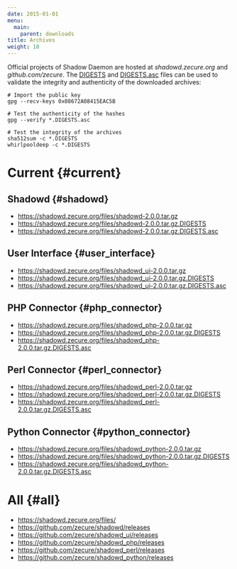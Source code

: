 ```yaml
---
date: 2015-01-01
menu:
  main:
    parent: downloads
title: Archives
weight: 10
---
```


Official projects of Shadow Daemon are hosted at *shadowd.zecure.org* and *github.com/zecure*.
The [DIGESTS](http://en.wikipedia.org/wiki/Cryptographic_hash_function) and [DIGESTS.asc](https://en.wikipedia.org/wiki/Digital_signature) files can be used to validate the integrity and authenticity of the downloaded archives:

    # Import the public key
    gpg --recv-keys 0x08672A08415EAC5B
    
    # Test the authenticity of the hashes
    gpg --verify *.DIGESTS.asc
    
    # Test the integrity of the archives
    sha512sum -c *.DIGESTS
    whirlpooldeep -c *.DIGESTS

# Current {#current}

## Shadowd {#shadowd}

 * https://shadowd.zecure.org/files/shadowd-2.0.0.tar.gz
 * https://shadowd.zecure.org/files/shadowd-2.0.0.tar.gz.DIGESTS
 * https://shadowd.zecure.org/files/shadowd-2.0.0.tar.gz.DIGESTS.asc

## User Interface {#user_interface}

 * https://shadowd.zecure.org/files/shadowd_ui-2.0.0.tar.gz
 * https://shadowd.zecure.org/files/shadowd_ui-2.0.0.tar.gz.DIGESTS
 * https://shadowd.zecure.org/files/shadowd_ui-2.0.0.tar.gz.DIGESTS.asc

## PHP Connector {#php_connector}

 * https://shadowd.zecure.org/files/shadowd_php-2.0.0.tar.gz
 * https://shadowd.zecure.org/files/shadowd_php-2.0.0.tar.gz.DIGESTS
 * https://shadowd.zecure.org/files/shadowd_php-2.0.0.tar.gz.DIGESTS.asc

## Perl Connector {#perl_connector}

 * https://shadowd.zecure.org/files/shadowd_perl-2.0.0.tar.gz
 * https://shadowd.zecure.org/files/shadowd_perl-2.0.0.tar.gz.DIGESTS
 * https://shadowd.zecure.org/files/shadowd_perl-2.0.0.tar.gz.DIGESTS.asc

## Python Connector {#python_connector}

 * https://shadowd.zecure.org/files/shadowd_python-2.0.0.tar.gz
 * https://shadowd.zecure.org/files/shadowd_python-2.0.0.tar.gz.DIGESTS
 * https://shadowd.zecure.org/files/shadowd_python-2.0.0.tar.gz.DIGESTS.asc

# All {#all}

 * https://shadowd.zecure.org/files/
 * https://github.com/zecure/shadowd/releases
 * https://github.com/zecure/shadowd_ui/releases
 * https://github.com/zecure/shadowd_php/releases
 * https://github.com/zecure/shadowd_perl/releases
 * https://github.com/zecure/shadowd_python/releases
